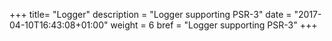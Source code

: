 +++
title= "Logger"
description = "Logger supporting PSR-3"
date = "2017-04-10T16:43:08+01:00"
weight = 6
bref = "Logger supporting PSR-3"
+++